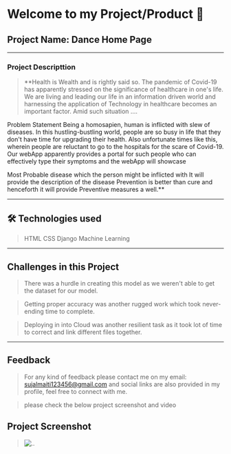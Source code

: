 
# Welcome to my Project/Product  👋

## Project Name: Dance Home Page

---

### Project Descripttion

> **Health is Wealth and is rightly said so.
The pandemic of Covid-19 has apparently stressed on the significance of healthcare in one's life. We are living and leading our life in an information driven world and harnessing the application of Technology in healthcare becomes an important factor.
Amid such situation ....

Problem Statement
Being a homosapien, human is inflicted with slew of diseases. In this hustling-bustling world, people are so busy in life that they don't have time for upgrading their health. Also unfortunate times like this, wherein people are reluctant to go to the hospitals for the scare of Covid-19. Our webApp apparently provides a portal for such people who can effectively type their symptoms and the webApp will showcase

Most Probable disease which the person might be inflicted with
It will provide the description of the disease
Prevention is better than cure and henceforth it will provide Preventive measures a well.**

---

## 🛠 Technologies used

> HTML
> CSS
> Django
> Machine Learning




---

## Challenges in this Project


> There was a hurdle in creating this model as we weren't able to get the dataset for our model.

> Getting proper accuracy was another rugged work which took never-ending time to complete.

> Deploying in into Cloud was another resilient task as it took lot of time to correct and link different files together.

---



## Feedback

> For any kind of feedback please contact me on my email: sujalmaiti123456@gmail.com and social links are also provided in my profile, feel free to connect with me.

> please check the below project screenshot and video

## Project Screenshot

> ![..](screenshot.png)
